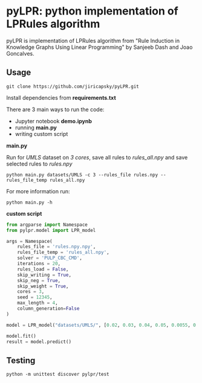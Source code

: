 # pyLPR: python implementation of LPRules algorithm

pyLPR is implementation of LPRules algorithm from "Rule Induction in Knowledge Graphs Using Linear Programming" by Sanjeeb Dash and Joao Goncalves.

## Usage
```console
git clone https://github.com/jiricapsky/pyLPR.git
```
Install dependencies from **requirements.txt**

There are 3 main ways to run the code:
- Jupyter notebook **demo.ipynb**
- running **main.py**
- writing custom script

**main.py**

Run for *UMLS* dataset on *3 cores*, save all rules to *rules_all.npy* and save selected rules to *rules.npy*

```console
python main.py datasets/UMLS -c 3 --rules_file rules.npy --rules_file_temp rules_all.npy
```

For more information run:

```console
python main.py -h
```

**custom script**
```python
from argparse import Namespace
from pylpr.model import LPR_model

args = Namespace(
    rules_file = 'rules.npy.npy',
    rules_file_temp = 'rules_all.npy',
    solver = 'PULP_CBC_CMD',
    iterations = 20,
    rules_load = False,
    skip_writing = True,
    skip_neg = True,
    skip_weight = True,
    cores = 3,
    seed = 12345,
    max_length = 4,
    column_generation=False
)

model = LPR_model("datasets/UMLS/", [0.02, 0.03, 0.04, 0.05, 0.0055, 0.06, 0.07, 0.08, 0.09, 0.1], args)

model.fit()
result = model.predict()
```

## Testing
```console
python -m unittest discover pylpr/test
```
